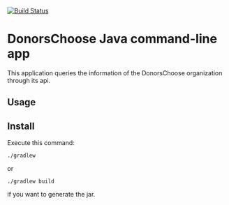 [![Build Status](https://travis-ci.org/andreperegrina/donorschoose.svg?branch=master)](https://travis-ci.org/andreperegrina/donorschoose)

# DonorsChoose Java command-line app

This application queries the information of the DonorsChoose organization through its api.


## Usage



## Install

Execute this command:

``./gradlew``

or

``./gradlew build``

if you want to generate the jar.